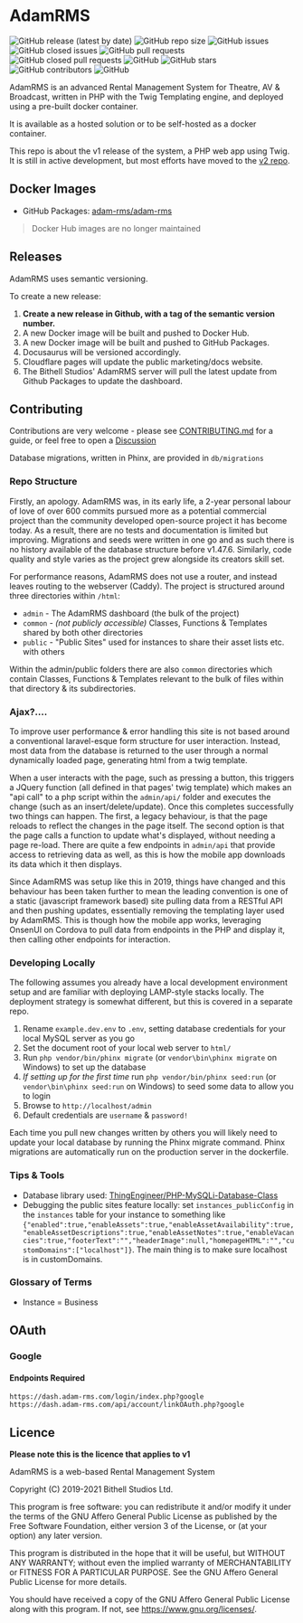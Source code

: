 # AdamRMS

![GitHub release (latest by date)](https://img.shields.io/github/v/release/adam-rms/adam-rms)
![GitHub repo size](https://img.shields.io/github/repo-size/adam-rms/adam-rms)
![GitHub issues](https://img.shields.io/github/issues/adam-rms/adam-rms)
![GitHub closed issues](https://img.shields.io/github/issues-closed/adam-rms/adam-rms)
![GitHub pull requests](https://img.shields.io/github/issues-pr/adam-rms/adam-rms)
![GitHub closed pull requests](https://img.shields.io/github/issues-pr-closed/adam-rms/adam-rms)
![GitHub](https://img.shields.io/github/license/adam-rms/adam-rms)
![GitHub stars](https://img.shields.io/github/stars/adam-rms/adam-rms)
![GitHub contributors](https://img.shields.io/github/contributors/adam-rms/adam-rms)
![GitHub](https://img.shields.io/github/release/adam-rms/adam-rms/all)


AdamRMS is an advanced Rental Management System for Theatre, AV & Broadcast, written in PHP with the Twig Templating engine, and deployed using a pre-built docker container.

It is available as a hosted solution or to be self-hosted as a docker container. 

This repo is about the v1 release of the system, a PHP web app using Twig. It is still in active development, but most efforts have moved to the [v2 repo](https://github.com/adam-rms/adam-rms-v2).

## Docker Images

 - GitHub Packages: [adam-rms/adam-rms](https://github.com/orgs/adam-rms/packages?repo_name=adam-rms)

> Docker Hub images are no longer maintained 

## Releases

AdamRMS uses semantic versioning.

To create a new release:

1. **Create a new release in Github, with a tag of the semantic version number.**
1. A new Docker image will be built and pushed to Docker Hub.
1. A new Docker image will be built and pushed to GitHub Packages.
1. Docusaurus will be versioned accordingly.
1. Cloudflare pages will update the public marketing/docs website.
1. The Bithell Studios' AdamRMS server will pull the latest update from Github Packages to update the dashboard.


## Contributing 

Contributions are very welcome - please see [CONTRIBUTING.md](CONTRIBUTING.md) for a guide, or feel free to open a [Discussion](https://github.com/bstudios/adam-rms/discussions)

Database migrations, written in Phinx, are provided in `db/migrations`

### Repo Structure

Firstly, an apology. AdamRMS was, in its early life, a 2-year personal labour of love of over 600 commits pursued more as a potential commercial project than the community developed open-source project it has become today. As a result, there are no tests and documentation is limited but improving. Migrations and seeds were written in one go and as such there is no history available of the database structure before v1.47.6. Similarly, code quality and style varies as the project grew alongside its creators skill set. 

For performance reasons, AdamRMS does not use a router, and instead leaves routing to the webserver (Caddy). The project is structured around three directories within `/html`:
 
 - `admin` - The AdamRMS dashboard (the bulk of the project)
 - `common` - *(not publicly accessible)* Classes, Functions & Templates shared by both other directories
 - `public` - "Public Sites" used for instances to share their asset lists etc. with others

Within the admin/public folders there are also `common` directories which contain Classes, Functions & Templates relevant to the bulk of files within that directory & its subdirectories. 

### Ajax?....

To improve user performance & error handling this site is not based around a conventional laravel-esque form structure for user interaction. Instead, most data from the database is returned to the user through a normal dynamically loaded page, generating html from a twig template. 

When a user interacts with the page, such as pressing a button, this triggers a JQuery function (all defined in that pages' twig template) which makes an "api call" to a php script within the `admin/api/` folder and executes the change (such as an insert/delete/update). Once this completes successfully two things can happen. The first, a legacy behaviour, is that the page reloads to reflect the changes in the page itself. The second option is that the page calls a function to update what's displayed, without needing a page re-load. There are quite a few endpoints in `admin/api` that provide access to retrieving data as well, as this is how the mobile app downloads its data which it then displays. 

Since AdamRMS was setup like this in 2019, things have changed and this behaviour has been taken further to mean the leading convention is one of a static (javascript framework based) site pulling data from a RESTful API and then pushing updates, essentially removing the templating layer used by AdamRMS. This is though how the mobile app works, leveraging OnsenUI on Cordova to pull data from endpoints in the PHP and display it, then calling other endpoints for interaction. 

### Developing Locally

The following assumes you already have a local development environment setup and are familiar with deploying LAMP-style stacks locally. The deployment strategy is somewhat different, but this is covered in a separate repo.

1. Rename `example.dev.env` to `.env`, setting database credentials for your local MySQL server as you go
1. Set the document root of your local web server to `html/`
1. Run `php vendor/bin/phinx migrate` (or `vendor\bin\phinx migrate` on Windows) to set up the database
1. *If setting up for the first time* run `php vendor/bin/phinx seed:run` (or `vendor\bin\phinx seed:run` on Windows) to seed some data to allow you to login
1. Browse to `http://localhost/admin`
1. Default credentials are `username` & `password!`

Each time you pull new changes written by others you will likely need to update your local database by running the Phinx migrate command. Phinx migrations are automatically run on the production server in the dockerfile.

### Tips & Tools

- Database library used: [ThingEngineer/PHP-MySQLi-Database-Class](https://github.com/ThingEngineer/PHP-MySQLi-Database-Class)
- Debugging the public sites feature locally: set `instances_publicConfig` in the `instances` table for your instance to something like `{"enabled":true,"enableAssets":true,"enableAssetAvailability":true,"enableAssetDescriptions":true,"enableAssetNotes":true,"enableVacancies":true,"footerText":"","headerImage":null,"homepageHTML":"","customDomains":["localhost"]}`. The main thing is to make sure localhost is in customDomains. 

### Glossary of Terms

 - Instance = Business 

## OAuth

### Google

#### Endpoints Required

```
https://dash.adam-rms.com/login/index.php?google
https://dash.adam-rms.com/api/account/linkOAuth.php?google
```

## Licence

**Please note this is the licence that applies to v1**

AdamRMS is a web-based Rental Management System

Copyright (C) 2019-2021 Bithell Studios Ltd.

This program is free software: you can redistribute it and/or modify
it under the terms of the GNU Affero General Public License as published
by the Free Software Foundation, either version 3 of the License, or
(at your option) any later version.

This program is distributed in the hope that it will be useful,
but WITHOUT ANY WARRANTY; without even the implied warranty of
MERCHANTABILITY or FITNESS FOR A PARTICULAR PURPOSE.  See the
GNU Affero General Public License for more details.

You should have received a copy of the GNU Affero General Public License
along with this program.  If not, see <https://www.gnu.org/licenses/>.